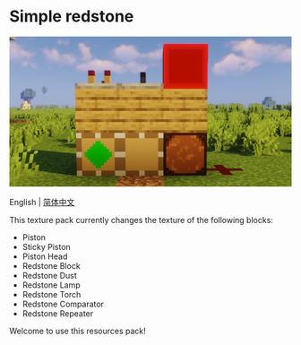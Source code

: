 # Simple redstone
![](https://github.com/iamliuzhiyu/SimpleRedstone/blob/main/title.png "title.png")

English | [简体中文](https://github.com/iamliuzy/simple-redstone/blob/main/README_zh_cn.md)

This texture pack currently changes the texture of the following blocks:

- Piston
- Sticky Piston
- Piston Head
- Redstone Block
- Redstone Dust
- Redstone Lamp
- Redstone Torch
- Redstone Comparator
- Redstone Repeater

Welcome to use this resources pack!
